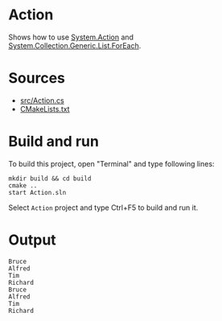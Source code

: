 # Action

Shows how to use  [System.Action](https://learn.microsoft.com/en-us/dotnet/api/system.action) and [System.Collection.Generic.List.ForEach](https://learn.microsoft.com/en-us/dotnet/api/system.collections.generic.list-1.foreach#system-collections-generic-list-foreach(system-action(()))). 

# Sources

* [src/Action.cs](src/Action.cs)
* [CMakeLists.txt](CMakeLists.txt)

# Build and run

To build this project, open "Terminal" and type following lines:

```batch
mkdir build && cd build
cmake ..
start Action.sln
```

Select `Action` project and type Ctrl+F5 to build and run it.

# Output

```
Bruce
Alfred
Tim
Richard
Bruce
Alfred
Tim
Richard
```
